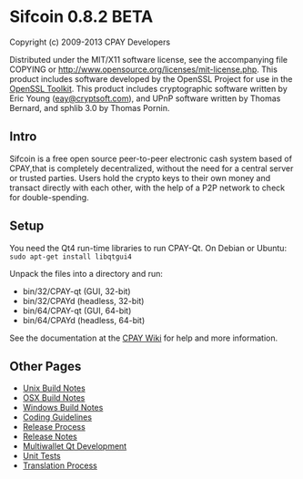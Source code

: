 Sifcoin 0.8.2 BETA
====================

Copyright (c) 2009-2013 CPAY Developers

Distributed under the MIT/X11 software license, see the accompanying
file COPYING or http://www.opensource.org/licenses/mit-license.php.
This product includes software developed by the OpenSSL Project for use in the [OpenSSL Toolkit](http://www.openssl.org/). This product includes
cryptographic software written by Eric Young ([eay@cryptsoft.com](mailto:eay@cryptsoft.com)), and UPnP software written by Thomas Bernard,
and sphlib 3.0 by Thomas Pornin.


Intro
---------------------
Sifcoin is a free open source peer-to-peer electronic cash system based of CPAY,that is
completely decentralized, without the need for a central server or trusted
parties.  Users hold the crypto keys to their own money and transact directly
with each other, with the help of a P2P network to check for double-spending.


Setup
---------------------
You need the Qt4 run-time libraries to run CPAY-Qt. On Debian or Ubuntu:
	`sudo apt-get install libqtgui4`

Unpack the files into a directory and run:

- bin/32/CPAY-qt (GUI, 32-bit)
- bin/32/CPAYd (headless, 32-bit)
- bin/64/CPAY-qt (GUI, 64-bit)
- bin/64/CPAYd (headless, 64-bit)

See the documentation at the [CPAY Wiki](https://en.CPAY.it/wiki/Main_Page)
for help and more information.


Other Pages
---------------------
- [Unix Build Notes](build-unix.md)
- [OSX Build Notes](build-osx.md)
- [Windows Build Notes](build-msw.md)
- [Coding Guidelines](coding.md)
- [Release Process](release-process.md)
- [Release Notes](release-notes.md)
- [Multiwallet Qt Development](multiwallet-qt.md)
- [Unit Tests](unit-tests.md)
- [Translation Process](translation_process.md)
